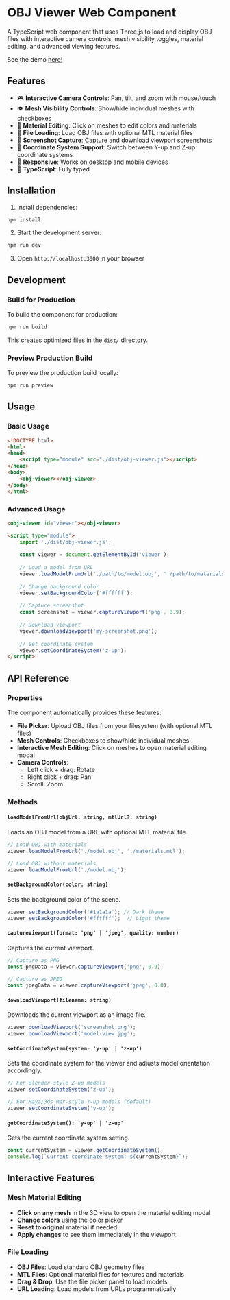 # OBJ Viewer Web Component

A TypeScript web component that uses Three.js to load and display OBJ files with interactive camera controls, mesh visibility toggles, material editing, and advanced viewing features.

See the demo [here!](https://blaster-colour-picker.vercel.app/)

## Features

- 🎮 **Interactive Camera Controls**: Pan, tilt, and zoom with mouse/touch
- 👁️ **Mesh Visibility Controls**: Show/hide individual meshes with checkboxes
- 🎨 **Material Editing**: Click on meshes to edit colors and materials
- 📁 **File Loading**: Load OBJ files with optional MTL material files
- 📸 **Screenshot Capture**: Capture and download viewport screenshots
- 🔄 **Coordinate System Support**: Switch between Y-up and Z-up coordinate systems
- 📱 **Responsive**: Works on desktop and mobile devices
- 🔧 **TypeScript**: Fully typed 

## Installation

1. Install dependencies:
```bash
npm install
```

2. Start the development server:
```bash
npm run dev
```

3. Open `http://localhost:3000` in your browser

## Development

### Build for Production

To build the component for production:

```bash
npm run build
```

This creates optimized files in the `dist/` directory.

### Preview Production Build

To preview the production build locally:

```bash
npm run preview
```

## Usage

### Basic Usage

```html
<!DOCTYPE html>
<html>
<head>
    <script type="module" src="./dist/obj-viewer.js"></script>
</head>
<body>
    <obj-viewer></obj-viewer>
</body>
</html>
```

### Advanced Usage

```html
<obj-viewer id="viewer"></obj-viewer>

<script type="module">
    import './dist/obj-viewer.js';
    
    const viewer = document.getElementById('viewer');
    
    // Load a model from URL
    viewer.loadModelFromUrl('./path/to/model.obj', './path/to/materials.mtl');
    
    // Change background color
    viewer.setBackgroundColor('#ffffff');
    
    // Capture screenshot
    const screenshot = viewer.captureViewport('png', 0.9);
    
    // Download viewport
    viewer.downloadViewport('my-screenshot.png');
    
    // Set coordinate system
    viewer.setCoordinateSystem('z-up');
</script>
```

## API Reference

### Properties

The component automatically provides these features:

- **File Picker**: Upload OBJ files from your filesystem (with optional MTL files)
- **Mesh Controls**: Checkboxes to show/hide individual meshes
- **Interactive Mesh Editing**: Click on meshes to open material editing modal
- **Camera Controls**: 
  - Left click + drag: Rotate
  - Right click + drag: Pan
  - Scroll: Zoom

### Methods

#### `loadModelFromUrl(objUrl: string, mtlUrl?: string)`
Loads an OBJ model from a URL with optional MTL material file.

```javascript
// Load OBJ with materials
viewer.loadModelFromUrl('./model.obj', './materials.mtl');

// Load OBJ without materials
viewer.loadModelFromUrl('./model.obj');
```

#### `setBackgroundColor(color: string)`
Sets the background color of the scene.

```javascript
viewer.setBackgroundColor('#1a1a1a'); // Dark theme
viewer.setBackgroundColor('#ffffff');  // Light theme
```

#### `captureViewport(format: 'png' | 'jpeg', quality: number)`
Captures the current viewport.

```javascript
// Capture as PNG
const pngData = viewer.captureViewport('png', 0.9);

// Capture as JPEG
const jpegData = viewer.captureViewport('jpeg', 0.8);
```

#### `downloadViewport(filename: string)`
Downloads the current viewport as an image file.

```javascript
viewer.downloadViewport('screenshot.png');
viewer.downloadViewport('model-view.jpg');
```

#### `setCoordinateSystem(system: 'y-up' | 'z-up')`
Sets the coordinate system for the viewer and adjusts model orientation accordingly.

```javascript
// For Blender-style Z-up models
viewer.setCoordinateSystem('z-up');

// For Maya/3ds Max-style Y-up models (default)
viewer.setCoordinateSystem('y-up');
```

#### `getCoordinateSystem(): 'y-up' | 'z-up'`
Gets the current coordinate system setting.

```javascript
const currentSystem = viewer.getCoordinateSystem();
console.log(`Current coordinate system: ${currentSystem}`);
```

## Interactive Features

### Mesh Material Editing

- **Click on any mesh** in the 3D view to open the material editing modal
- **Change colors** using the color picker
- **Reset to original** material if needed
- **Apply changes** to see them immediately in the viewport

### File Loading

- **OBJ Files**: Load standard OBJ geometry files
- **MTL Files**: Optional material files for textures and materials
- **Drag & Drop**: Use the file picker panel to load models
- **URL Loading**: Load models from URLs programmatically


